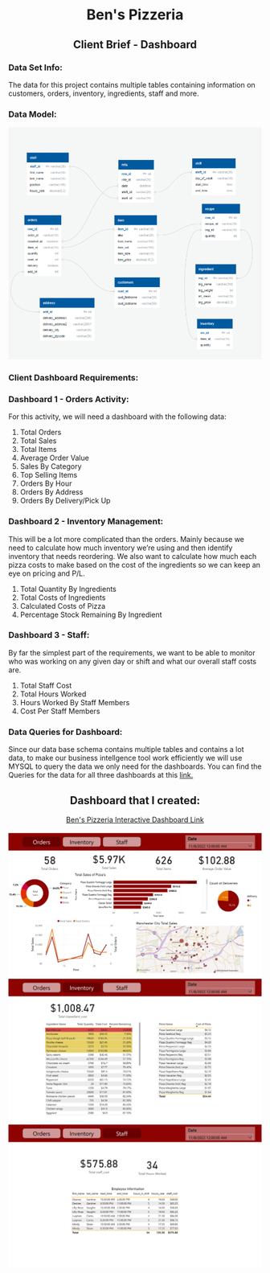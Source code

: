 <h1 align="center">Ben's Pizzeria</h1>
<h2 align="center">Client Brief - Dashboard</h2>

<P>
  <h3>Data Set Info:</h3>
  <P>
    The data for this project contains multiple tables containing information on customers, orders, inventory, ingredients, staff and more.
  </p>
  
  <h3>Data Model:</h3>
   <p align="center">
     <img src="Pizzeria - Dashboard Images/Pizzeria_Schema.PNG">
   </p>
 </P>

<h3>Client Dashboard Requirements:</h3>
 <P>
  
  <h3>Dashboard 1 - Orders Activity:</h3>
  For this activity, we will need a dashboard with the following data:
  <ol>
    <li>Total Orders</li>
    <li>Total Sales</li>
    <li>Total Items</li>
    <li>Average Order Value</li>
    <li>Sales By Category</li>
    <li>Top Selling Items</li>
    <li>Orders By Hour</li>
    <li>Orders By Address</li>
    <li>Orders By Delivery/Pick Up</li>
  </ol>

  <h3>Dashboard 2 - Inventory Management:</h3>
  This will be a lot more complicated than the orders. Mainly because we need to calculate how much inventory we’re using and then identify inventory that needs                 reordering. We also want to calculate how much each pizza costs to make based on the cost of the ingredients so we can keep an eye on pricing and P/L. 
  <ol>
    <li>Total Quantity By Ingredients</li>
    <li>Total Costs of Ingredients</li>
    <li>Calculated Costs of Pizza</li>
    <li>Percentage Stock Remaining By Ingredient</li>
  </ol>

  <h3>Dashboard 3 - Staff:</h3>
  By far the simplest part of the requirements, we want to be able to monitor who was working on any given day or shift and what our overall staff costs are.
  <ol>
    <li>Total Staff Cost</li>
    <li>Total Hours Worked</li>
    <li>Hours Worked By Staff Members</li>
    <li>Cost Per Staff Members</li>
  </ol>

  <h3>Data Queries for Dashboard: </h3>
  <p>
    Since our data base schema contains multiple tables and contains a lot data, to make our business intellgence tool work efficiently we will use MYSQL to query the data         we only need for the dashboards. You can find the Queries for the data for all three dashboards at this <a href="Dashboard - Queries.sql">link.</a>
  </p>
 </p>



<P>
  <h2 align="center">Dashboard that I created:</h2>
  <P align="center">
    <a href="https://app.powerbi.com/view?r=eyJrIjoiM2JjNGU2MDYtMmQ1MC00YTI3LTk2M2QtZjJjYmE0NDU5ODA1IiwidCI6ImQxNzU2NzliLWFjZDMtNDY0NC1iZTgyLWFmMDQxOTgyOTc3YSIsImMiOjZ9">
      Ben's Pizzeria Interactive Dashboard Link
    </a>
  </P>
  <img src="Pizzeria - Dashboard Images/Pizzeria - Dashboard-2.png">
  <img src="Pizzeria - Dashboard Images/Pizzeria - Dashboard-3.png">
  <img src="Pizzeria - Dashboard Images/Pizzeria - Dashboard-4.png">
</P>
